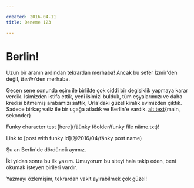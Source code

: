 ```yaml
---

created: 2016-04-11
title: Deneme 123

---
```


# Berlin!

Uzun bir aranın ardından tekrardan merhaba! Ancak bu sefer İzmir'den 
değil, _Berlin_'den merhaba. 

Gecen sene sonunda eşim ile birlikte çok ciddi bir degisiklik yapmaya
karar verdik. Isimizden istifa ettik, yeni isimizi bulduk, tüm eşyalarımızı
ve daha kredisi bitmemiş arabamızı sattık, Urla'daki güzel kiralık 
evimizden çıktık. Sadece birkaç valiz ile bir uçağa atladık ve Berlin'e
vardık. [alt text](asset1.txt){main, sekonder}

Funky character test [here](fäünky föolder/funky file näme.txt)!

Link to [post with funky id](@2016/04/fänky post name)

Şu an Berlin'de dördüncü ayımız.

İki yıldan sonra bu ilk yazım. Umuyorum bu siteyi hala takip eden,
beni okumak isteyen birileri vardır.

Yazmayı özlemişim, tekrardan vakit ayırabilmek çok güzel!
